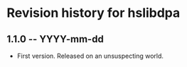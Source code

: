 # Revision history for hslibdpa

## 1.1.0  -- YYYY-mm-dd

* First version. Released on an unsuspecting world.
